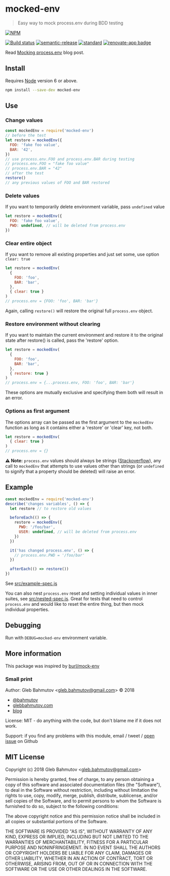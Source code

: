 # mocked-env

> Easy way to mock process.env during BDD testing

[![NPM][npm-icon]][npm-url]

[![Build status][ci-image]][ci-url]
[![semantic-release][semantic-image]][semantic-url]
[![standard][standard-image]][standard-url]
[![renovate-app badge][renovate-badge]][renovate-app]

Read [Mocking process.env](https://glebbahmutov.com/blog/mocking-process-env/) blog post.

## Install

Requires [Node](https://nodejs.org/en/) version 6 or above.

```sh
npm install --save-dev mocked-env
```

## Use

### Change values

```js
const mockedEnv = require('mocked-env')
// before the test
let restore = mockedEnv({
  FOO: 'fake foo value',
  BAR: '42',
})
// use process.env.FOO and process.env.BAR during testing
// process.env.FOO = "fake foo value"
// process.env.BAR = "42"
// after the test
restore()
// any previous values of FOO and BAR restored
```

### Delete values

If you want to temporarily delete environment variable, pass `undefined` value

```js
let restore = mockedEnv({
  FOO: 'fake foo value',
  PWD: undefined, // will be deleted from process.env
})
```

### Clear entire object

If you want to remove all existing properties and just set some, use option `clear: true`

```js
let restore = mockedEnv(
  {
    FOO: 'foo',
    BAR: 'bar',
  },
  { clear: true }
)
// process.env = {FOO: 'foo', BAR: 'bar'}
```

Again, calling `restore()` will restore the original full `process.env` object.

### Restore environment without clearing

If you want to maintain the current environment and restore it to the original state after restore() is called, pass the 'restore' option.

```js
let restore = mockedEnv(
  {
    FOO: 'foo',
    BAR: 'bar',
  },
  { restore: true }
)
// process.env = {...process.env, FOO: 'foo', BAR: 'bar'}
```

These options are mutually exclusive and specifying them both will result in an error.

### Options as first argument

The options array can be passed as the first argument to the `mockedEnv` function as long as it contains either a 'restore' or 'clear' key, not both.

```js
let restore = mockedEnv(
  { clear: true }
)
// process.env = {}
```


**⚠️ Note:** `process.env` values should always be strings ([Stackoverflow][1]), any call to `mockedEnv` that attempts to use values other than strings (or `undefined` to signify that a property should be deleted) will raise an error.

## Example

```js
const mockedEnv = require('mocked-env')
describe('changes variables', () => {
  let restore // to restore old values

  beforeEach(() => {
    restore = mockedEnv({
      PWD: '/foo/bar',
      USER: undefined, // will be deleted from process.env
    })
  })

  it('has changed process.env', () => {
    // process.env.PWD = '/foo/bar'
  })

  afterEach(() => restore())
})
```

See [src/example-spec.js](src/example-spec.js)

You can also nest `process.env` reset and setting individual values in inner suites, see [src/nested-spec.js](src/nested-spec.js). Great for tests that need to control `process.env` and would like to reset the entire thing, but then mock individual properties.

## Debugging

Run with `DEBUG=mocked-env` environment variable.

## More information

This package was inspired by [burl/mock-env](https://github.com/burl/mock-env)

### Small print

Author: Gleb Bahmutov &lt;gleb.bahmutov@gmail.com&gt; &copy; 2018

- [@bahmutov](https://twitter.com/bahmutov)
- [glebbahmutov.com](https://glebbahmutov.com)
- [blog](https://glebbahmutov.com/blog)

License: MIT - do anything with the code, but don't blame me if it does not work.

Support: if you find any problems with this module, email / tweet /
[open issue](https://github.com/bahmutov/mocked-env/issues) on Github

## MIT License

Copyright (c) 2018 Gleb Bahmutov &lt;gleb.bahmutov@gmail.com&gt;

Permission is hereby granted, free of charge, to any person
obtaining a copy of this software and associated documentation
files (the "Software"), to deal in the Software without
restriction, including without limitation the rights to use,
copy, modify, merge, publish, distribute, sublicense, and/or sell
copies of the Software, and to permit persons to whom the
Software is furnished to do so, subject to the following
conditions:

The above copyright notice and this permission notice shall be
included in all copies or substantial portions of the Software.

THE SOFTWARE IS PROVIDED "AS IS", WITHOUT WARRANTY OF ANY KIND,
EXPRESS OR IMPLIED, INCLUDING BUT NOT LIMITED TO THE WARRANTIES
OF MERCHANTABILITY, FITNESS FOR A PARTICULAR PURPOSE AND
NONINFRINGEMENT. IN NO EVENT SHALL THE AUTHORS OR COPYRIGHT
HOLDERS BE LIABLE FOR ANY CLAIM, DAMAGES OR OTHER LIABILITY,
WHETHER IN AN ACTION OF CONTRACT, TORT OR OTHERWISE, ARISING
FROM, OUT OF OR IN CONNECTION WITH THE SOFTWARE OR THE USE OR
OTHER DEALINGS IN THE SOFTWARE.

[npm-icon]: https://nodei.co/npm/mocked-env.svg?downloads=true
[npm-url]: https://npmjs.org/package/mocked-env
[ci-image]: https://github.com/bahmutov/mocked-env/workflows/ci/badge.svg?branch=master
[ci-url]: https://github.com/bahmutov/mocked-env/actions
[semantic-image]: https://img.shields.io/badge/%20%20%F0%9F%93%A6%F0%9F%9A%80-semantic--release-e10079.svg
[semantic-url]: https://github.com/semantic-release/semantic-release
[standard-image]: https://img.shields.io/badge/code%20style-standard-brightgreen.svg
[standard-url]: http://standardjs.com/
[renovate-badge]: https://img.shields.io/badge/renovate-app-blue.svg
[renovate-app]: https://renovateapp.com/
[1]: https://stackoverflow.com/questions/10265208/node-js-process-env-assigning-process-env-property-to-undefined-results-in-stri/10265271#10265271
